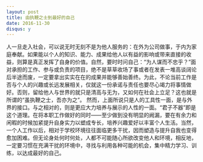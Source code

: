 ```yaml
---
layout: post
title: 由执鞭之士到最好的自己
date: 2016-11-30
disqus: y
---
```


人一旦走入社会，可以说无时无刻不是为他人服务的：在外为公司做事，于内为家庭奉献。如果能以个人的知识、能力、成果给他人以有益的影响或带来直接的收益，则算是真正发挥了自身的价值。自然，要时时问自己：“为人谋而不忠乎？”面对承担的工作、参与或负责的项目，绝不是草草收场了事或者在发表一堆高谈阔论后半途而废，一定要拿出实实在在的成果并能够善始善终。为此，不论当前工作是否与个人的兴趣或长远发展相关，仅就这一份承诺与责任也要尽心竭力将事情做好。否则，留给他人与世界的就只是清高与无为，又如何在社会上立足？这也就是所谓的“虽执鞭之士，吾亦为之”。 然而，上面所说只是人的工具性一面，是与外界的接口。与之相对的，则是更应大力培养与展示的人性的一面。“君子不器”即是这个道理。在将本职工作做好的同时——至少做到没有明显的阙漏，要在有余力和闲暇的时候加紧提升自身实力以塑成专长，培养兴趣爱好以丰富个人生活。当然，一个人工作以后，相对于学校环境往往面临更多干扰，因而塑造与提升自我也变得愈加困难。但无论身处何时何处，人都不可能随心所欲改变他人和环境，相反地，一定要习惯在充满干扰的环境中，寻找与利用各种可能的机会，集中精力学习、训练，以达成最好的自己。

